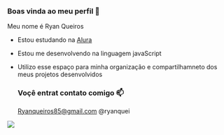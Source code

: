 ### Boas vinda ao meu perfil 💙

Meu nome é Ryan Queiros

- Estou estudando na [Alura](https://www.alura.com.br)
- Estou me desenvolvendo na linguagem javaScript
- Utilizo esse espaço para minha organização e compartilhamneto  dos meus projetos desenvolvidos

  ### Voçê entrat contato comigo 📫

  Ryanqueiros85@gmail.com
  @ryanquei

![]( https://media1.tenor.com/m/v1t20zNF-k4AAAAC/naruto-anime.gif)
